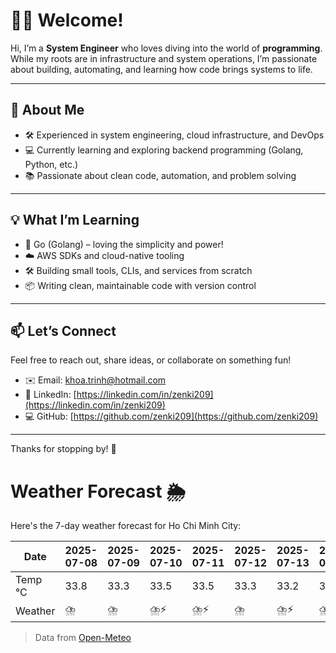 # 👨‍💻 Welcome!

Hi, I’m a **System Engineer** who loves diving into the world of **programming**. While my roots are in infrastructure and system operations, I’m passionate about building, automating, and learning how code brings systems to life.

---

## 🚀 About Me

- 🛠️ Experienced in system engineering, cloud infrastructure, and DevOps
- 💻 Currently learning and exploring backend programming (Golang, Python, etc.)
- 📚 Passionate about clean code, automation, and problem solving

---

## 💡 What I’m Learning

- 🧠 Go (Golang) – loving the simplicity and power!
- ☁️ AWS SDKs and cloud-native tooling
- 🛠️ Building small tools, CLIs, and services from scratch
- 📦 Writing clean, maintainable code with version control

---

## 📫 Let’s Connect

Feel free to reach out, share ideas, or collaborate on something fun!

- ✉️ Email: khoa.trinh@hotmail.com
- 🔗 LinkedIn: [https://linkedin.com/in/zenki209](https://linkedin.com/in/zenki209)  
- 💻 GitHub: [https://github.com/zenki209](https://github.com/zenki209)

---

Thanks for stopping by! 🌱


# Weather Forecast 🌦️

Here's the 7-day weather forecast for Ho Chi Minh City:

| Date     | 2025-07-08 | 2025-07-09 | 2025-07-10 | 2025-07-11 | 2025-07-12 | 2025-07-13 | 2025-07-14 |
| -------- | ---------- | ---------- | ---------- | ---------- | ---------- | ---------- | ---------- |
| Temp °C  | 33.8       | 33.3       | 33.5       | 33.5       | 33.3       | 33.2       | 33.5       |
| Weather  | ⛈️         | ⛈️         | ⛈️⚡        | ⛈️⚡        | ⛈️         | ⛈️⚡        | ⛈️         |


> Data from [Open-Meteo](https://open-meteo.com)